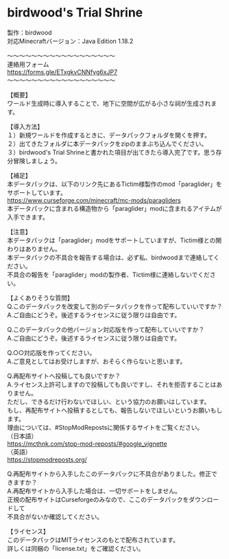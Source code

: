 birdwood's Trial Shrine
==
  
製作：birdwood  
対応Minecraftバージョン：Java Edition 1.18.2  

～～～～～～～～～～～～～～～～～～  
連絡用フォーム  
<https://forms.gle/ETxgkvCNNfyg6xJP7>  
～～～～～～～～～～～～～～～～～～  
  
【概要】  
ワールド生成時に導入することで、地下に空間が広がる小さな祠が生成されます。  
  
【導入方法】  
１）新規ワールドを作成するときに、データパックフォルダを開くを押す。  
２）出てきたフォルダに本データパックをzipのままぶち込んでください。  
３）birdwood's Trial Shrineと書かれた項目が出てきたら導入完了です。思う存分冒険しましょう。  
  
【補足】  
本データパックは、以下のリンク先にあるTictim様製作のmod「paraglider」をサポートしています。  
<https://www.curseforge.com/minecraft/mc-mods/paragliders>  
本データパックに含まれる構造物から「paraglider」modに含まれるアイテムが入手できます。  
  
【注意】  
本データパックは「paraglider」modをサポートしていますが、Tictim様との関わりはありません。  
本データパックの不具合を報告する場合は、必ず私、birdwoodまで連絡してください。  
不具合の報告を「paraglider」modの製作者、Tictim様に連絡しないでください。  
  
【よくありそうな質問】  
Q.このデータパックを改変して別のデータパックを作って配布していいですか？  
A.ご自由にどうぞ。後述するライセンスに従う限りは自由です。  
  
Q.このデータパックの他バージョン対応版を作って配布していいですか？  
A.ご自由にどうぞ。後述するライセンスに従う限りは自由です。  
  
Q.○○対応版を作ってください。  
A.ご意見としてはお受けしますが、おそらく作らないと思います。  
  
Q.再配布サイトへ投稿しても良いですか？  
A.ライセンス上許可しますので投稿しても良いですし、それを拒否することはありません。  
ただし、できるだけ行わないでほしい、という協力のお願いはしています。  
もし、再配布サイトへ投稿するとしても、報告しないでほしいというお願いもします。  
理由については、#StopModRepostsに関係するサイトをご覧ください。  
（日本語）  
<https://mcthnk.com/stop-mod-reposts/#google_vignette>  
（英語）  
<https://stopmodreposts.org/>  
  
Q.再配布サイトから入手したこのデータパックに不具合がありました。修正できますか？  
A.再配布サイトから入手した場合は、一切サポートをしません。  
正規の配布サイトはCurseforgeのみなので、ここのデータパックをダウンロードして  
不具合がないか確認してください。  
  
【ライセンス】  
このデータパックはMITライセンスのもとで配布されています。  
詳しくは同梱の「license.txt」をご確認ください。  
